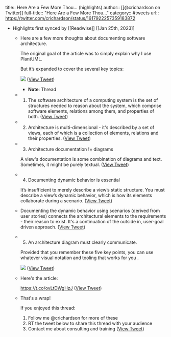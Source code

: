 title:: Here Are a Few More Thou... (highlights)
author:: [[@crichardson on Twitter]]
full-title:: "Here Are a Few More Thou..."
category:: #tweets
url:: https://twitter.com/crichardson/status/1617922257359183872

- Highlights first synced by [[Readwise]] [[Jan 25th, 2023]]
	- Here are a few more thoughts about documenting software architecture.
	  
	  The original goal of the article was to simply explain why I use PlantUML. 
	  
	  But it’s expanded to cover the several key topics: 
	  
	  ![](https://pbs.twimg.com/media/FnQDt9sWAAI_W1A.jpg) ([View Tweet](https://twitter.com/crichardson/status/1617922257359183872))
		- **Note**: Thread
	- 1. The software architecture of a computing system is the set of structures needed to reason about the system, which comprise software elements, relations among them, and properties of both. ([View Tweet](https://twitter.com/crichardson/status/1617922264871100417))
	- 2. Architecture is multi-dimensional -  it's described by a set of views, each of which is a collection of elements, relations and their properties. ([View Tweet](https://twitter.com/crichardson/status/1617922266758619138))
	- 3. Architecture documentation != diagrams
	  
	  A view's documentation is some combination of diagrams and text. Sometimes, it might be purely textual. ([View Tweet](https://twitter.com/crichardson/status/1617922269434486784))
	- 4. Documenting dynamic behavior is essential
	  
	  It’s insufficient to merely describe a view’s static structure. You must describe a view’s dynamic behavior, which is how its elements collaborate during a scenario. ([View Tweet](https://twitter.com/crichardson/status/1617922271284281344))
	- Documenting the dynamic behavior using scenarios (derived from user stories) connects the architectural elements to the requirements - their reason to exist. It's a continuation of the outside in, user-goal driven approach. ([View Tweet](https://twitter.com/crichardson/status/1617922278238322693))
	- 5. An architecture diagram must clearly communicate.
	  
	  Provided that you remember these five key points, you can use whatever visual notation and tooling that works for you . 
	  
	  ![](https://pbs.twimg.com/media/FnQDvhsWQAAb93C.jpg) ([View Tweet](https://twitter.com/crichardson/status/1617922284764659721))
	- Here's the article:
	  
	  https://t.co/ovLtDWgHzJ ([View Tweet](https://twitter.com/crichardson/status/1617922287499345920))
	- That's a wrap!
	  
	  If you enjoyed this thread:
	  
	  1. Follow me @crichardson for more of these
	  2. RT the tweet below to share this thread with your audience
	  3. Contact me about consulting and training ([View Tweet](https://twitter.com/crichardson/status/1617922289340645381))
